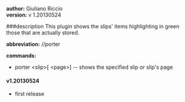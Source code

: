 **author:** Giuliano Riccio  
**version:** v 1.20130524

###description 
This plugin shows the slips' items highlighting in green those that are actually stored.

**abbreviation:** //porter

**commands:**

* porter &lt;slip&gt;[ &lt;page&gt;] -- shows the specified slip or slip's page

#### v1.20130524
* first release
